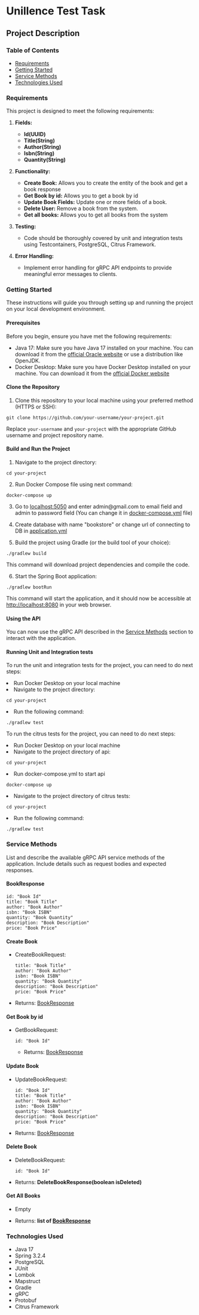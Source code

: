 <h1>Unillence Test Task</h1>

<h2>Project Description</h2>

<h3>Table of Contents</h3>

  <ul>
        <li><a href="#requirements">Requirements</a></li>
        <li><a href="#getting-started">Getting Started</a></li>
        <li><a href="#service-methods">Service Methods</a></li>
        <li><a href="#technologies-used">Technologies Used</a></li>
  </ul>

<h3 id="requirements">Requirements</h3>

  <p>This project is designed to meet the following requirements:</p>

  <ol>
        <li>
            <p><strong>Fields:</strong></p>
            <ul>
                <li><strong>Id(UUID)</strong></li>
                <li><strong>Title(String)</strong></li>
                <li><strong>Author(String)</strong></li>
                <li><strong>Isbn(String)</strong></li>
                <li><strong>Quantity(String)</strong></li>
            </ul>
        </li>
        <li>
            <p><strong>Functionality:</strong></p>
            <ul>
                <li><strong>Create Book:</strong> Allows you to create the entity of the book and get a book response </li>
                <li><strong>Get Book by id:</strong> Allows you to get a book by id </li>
                <li><strong>Update Book Fields:</strong> Update one or more fields of a book.</li>
                <li><strong>Delete User:</strong> Remove a book from the system.</li>
                <li><strong>Get all books:</strong> Allows you to get all books from the system</li>
            </ul>
        </li>
        <li>
            <p><strong>Testing:</strong></p>
            <ul>
                <li>Code should be thoroughly covered by unit and integration tests using Testcontainers, PostgreSQL, Citrus Framework.</li>
            </ul>
        </li>
        <li>
            <p><strong>Error Handling:</strong></p>
            <ul>
                <li>Implement error handling for gRPC API endpoints to provide meaningful error messages to
                    clients.</li>
            </ul>
        </li>
  </ol>

<h3 id="getting-started">Getting Started</h3>

  <p>These instructions will guide you through setting up and running the project on your local development environment.</p>

<h4>Prerequisites</h4>

  <p>Before you begin, ensure you have met the following requirements:</p>

  <ul>
        <li>Java 17: Make sure you have Java 17 installed on your machine. You can download it from the <a
                href="https://www.oracle.com/java/technologies/javase-downloads.html">official Oracle website</a> or use a
            distribution like OpenJDK.</li>
        <li>Docker Desktop: Make sure you have Docker Desktop installed on your machine. You can download it from the <a
                href="https://www.docker.com/get-started/">official Docker website
</a></li>
  </ul>

<h4>Clone the Repository</h4>

  <ol>
      <li>Clone this repository to your local machine using your preferred method (HTTPS or SSH):</li>
  </ol>

  <pre><code>git clone https://github.com/your-username/your-project.git</code></pre>

  <p>Replace <code>your-username</code> and <code>your-project</code> with the appropriate GitHub username and project
        repository name.</p>

<h4>Build and Run the Project</h4>

  <ol start="1">
        <li>Navigate to the project directory:</li>
  </ol>

  <pre><code>cd your-project</code></pre>

  <ol start="2">
        <li>Run Docker Compose file using next command:</li>
  </ol>
  <pre><code>docker-compose up</code></pre>
  <ol start="3"><li>Go to <a href="http://localhost:5050">localhost:5050</a> and enter admin@gmail.com to email field and admin to password field (You can change it in <a href="docker-compose.yml">docker-compose.yml</a> file)</li></ol>
  <ol start="4"><li>Create database with name "bookstore" or change url of connecting to DB in <a href="./bookstore-server/src/main/resources/application.yml">application.yml</a></li></ol>

  <ol start="5">
        <li>Build the project using Gradle (or the build tool of your choice):</li>
  </ol>

  <pre><code>./gradlew build</code></pre>

  <p>This command will download project dependencies and compile the code.</p>

  <ol start="6">
        <li>Start the Spring Boot application:</li>
  </ol>

  <pre><code>./gradlew bootRun</code></pre>

  <p>This command will start the application, and it should now be accessible at <a href="http://localhost:8080"
            target="_blank">http://localhost:8080</a> in your web browser.</p>

<h4>Using the API</h4>

  <p>You can now use the gRPC API described in the <a href="#service-methods">Service Methods</a> section to
        interact with the application.</p>

<h4>Running Unit and Integration tests</h4>

  <p>To run the unit and integration tests for the project, you can need to do next steps:</p>
        <li>Run Docker Desktop on your local machine</li>
        <li>Navigate to the project directory:</li>
        <pre><code>cd your-project</code></pre>
        <li>Run the following command:</li>
        <pre><code>./gradlew test</code></pre>
<p>To run the citrus tests for the project, you can need to do next steps:</p>
        <li>Run Docker Desktop on your local machine</li>
        <li>Navigate to the project directory of api:</li>
          <pre><code>cd your-project</code></pre>
        <li>Run docker-compose.yml to start api</li>
          <pre><code>docker-compose up</code></pre>
        <li>Navigate to the project directory of citrus tests:</li>
          <pre><code>cd your-project</code></pre>
        <li>Run the following command:</li>
          <pre><code>./gradlew test</code></pre>

<h3 id="service-methods">Service Methods</h3>

  <p>List and describe the available gRPC API service methods of the application. Include details such as request bodies and expected responses.</p>


<h4 id="book-response"><b>BookResponse</b></h4>
    <pre><code>id: "Book Id"</code>
<code>title: "Book Title"</code>
<code>author: "Book Author"</code>
<code>isbn: "Book ISBN"</code>
<code>quantity: "Book Quantity"</code>
<code>description: "Book Description"</code>
<code>price: "Book Price"</code></pre>

  <h4><b>Create Book</b></h4>
<ul>
    <li>CreateBookRequest:</li>
    <pre><code>title: "Book Title"</code>
<code>author: "Book Author"</code>
<code>isbn: "Book ISBN"</code>
<code>quantity: "Book Quantity"</code>
<code>description: "Book Description"</code>
<code>price: "Book Price"</code></pre>
</ul>

<ul><li>Returns: <a href="#book-response">BookResponse</a></li></ul>

  <h4><b>Get Book by id</b></h4>
<ul>
<li>GetBookRequest:</li>
<pre><code>id: "Book Id"</code></pre>
<ul><li>Returns: <a href="#book-response">BookResponse</a></li></ul>
</ul>

<h4><b>Update Book</b></h4>
<ul>
<li>UpdateBookRequest:</li>
<pre><code>id: "Book Id"</code>
<code>title: "Book Title"</code>
<code>author: "Book Author"</code>
<code>isbn: "Book ISBN"</code>
<code>quantity: "Book Quantity"</code>
<code>description: "Book Description"</code>
<code>price: "Book Price"</code></pre>
</ul>
<ul><li>Returns: <a href="#book-response">BookResponse</a></li></ul>

<h4><b>Delete Book</b></h4>
<ul>
<li>DeleteBookRequest:</li>
<pre><code>id: "Book Id"</code></pre>
</ul>
<ul><li>Returns: <b>DeleteBookResponse(boolean isDeleted)</b></li></ul>

<h4><b>Get All Books</b></h4>
<ul>
<li>Empty</li>
</ul>

<ul><li>Returns: <b>list of <a href="#book-response">BookResponse</a></b></li></ul>

<h3 id="technologies-used">Technologies Used</h3>

  <ul>
        <li>Java 17</li>
        <li>Spring 3.2.4</li>
        <li>PostgreSQL</li>
        <li>JUnit</li>
        <li>Lombok</li>
        <li>Mapstruct</li>
        <li>Gradle</li>
        <li>gRPC</li>
        <li>Protobuf</li>
        <li>Citrus Framework</li>
  </ul>
